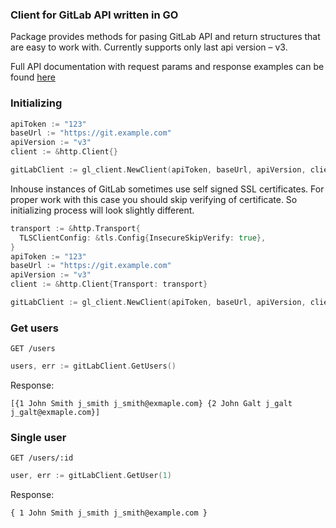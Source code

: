 ### Client for GitLab API written in GO

Package provides methods for pasing GitLab API and return structures that are easy to work with.
Currently supports only last api version – v3.

Full API documentation with request params and response examples can be found [here](http://docs.gitlab.com/ce/api/)

### Initializing

```go
apiToken := "123"
baseUrl := "https://git.example.com"
apiVersion := "v3"
client := &http.Client{}

gitLabClient := gl_client.NewClient(apiToken, baseUrl, apiVersion, client)
```

Inhouse instances of GitLab sometimes use self signed SSL certificates. For proper work with this case you should skip verifying of certificate.
So initializing process will look slightly different.

```go
transport := &http.Transport{
  TLSClientConfig: &tls.Config{InsecureSkipVerify: true},
}
apiToken := "123"
baseUrl := "https://git.example.com"
apiVersion := "v3"
client := &http.Client{Transport: transport}

gitLabClient := gl_client.NewClient(apiToken, baseUrl, apiVersion, client)
```

### Get users

```
GET /users
```

```go
users, err := gitLabClient.GetUsers()
```

Response:

```
[{1 John Smith j_smith j_smith@exmaple.com} {2 John Galt j_galt j_galt@exmaple.com}]
```

### Single user

```
GET /users/:id
```

```go
user, err := gitLabClient.GetUser(1)
```

Response:

```
{ 1 John Smith j_smith j_smith@example.com }
```
